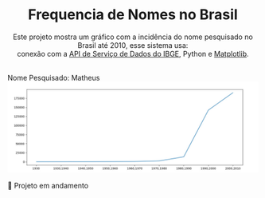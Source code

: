 <h1 align="center">Frequencia de Nomes no Brasil</h1>

<p align="center">Este projeto mostra um gráfico com a incidência do nome pesquisado no Brasil até 2010, esse sistema usa: <br>conexão com a <a href="https://servicodados.ibge.gov.br/api/docs/"> API de Serviço de Dados do IBGE</a>, Python e <a href="https://matplotlib.org/2.0.2/index.html">Matplotlib</a>.</p>
<br>
<div>
<a>Nome Pesquisado: Matheus</a>
<img src="images/matheus_image.jpeg" alt="grafic">
</div>

🚀 Projeto em andamento
